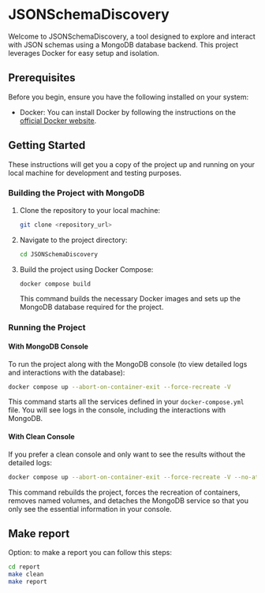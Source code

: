 # JSONSchemaDiscovery

Welcome to JSONSchemaDiscovery, a tool designed to explore and interact with JSON schemas using a MongoDB database backend. This project leverages Docker for easy setup and isolation.

## Prerequisites

Before you begin, ensure you have the following installed on your system:

- Docker: You can install Docker by following the instructions on the [official Docker website](https://docs.docker.com/get-docker/).

## Getting Started

These instructions will get you a copy of the project up and running on your local machine for development and testing purposes.

### Building the Project with MongoDB

1. Clone the repository to your local machine:

   ```bash
   git clone <repository_url>
   ```

2. Navigate to the project directory:

   ```bash
   cd JSONSchemaDiscovery
   ```

3. Build the project using Docker Compose:

   ```bash
   docker compose build
   ```

   This command builds the necessary Docker images and sets up the MongoDB database required for the project.

### Running the Project

#### With MongoDB Console

To run the project along with the MongoDB console (to view detailed logs and interactions with the database):

```bash
docker compose up --abort-on-container-exit --force-recreate -V
```

This command starts all the services defined in your `docker-compose.yml` file. You will see logs in the console, including the interactions with MongoDB.

#### With Clean Console

If you prefer a clean console and only want to see the results without the detailed logs:

```bash
docker compose up --abort-on-container-exit --force-recreate -V --no-attach mongo
```

This command rebuilds the project, forces the recreation of containers, removes named volumes, and detaches the MongoDB service so that you only see the essential information in your console.

## Make report

Option: to make a report you can follow this steps:


```bash	
cd report
make clean
make report
````

